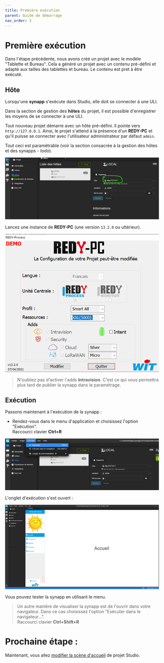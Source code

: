 ```yaml
---
title: Première exécution
parent: Guide de démarrage
nav_order: 3
---
```


# Première exécution

Dans l'étape précédente, nous avons créé un projet avec le modèle "Tablette et Bureau". Cela a généré un projet avec un contenu pré-défini et adapté aux tailles des tablettes et bureau.
Le contenu est pret à être exécuté.

## Hôte

Lorsqu'une **synapp** s'exécute dans Studio, elle doit se connecter à une ULI.

Dans la section de gestion des **hôtes** du projet, il est possible d'enregistrer les moyens de se connecter à une ULI.

Tout nouveau projet démarre avec un hôte pré-défini. Il pointe vers `http://127.0.0.1`. Ainsi, le projet s'attend à la présence d'un **REDY-PC** et qu'il puisse se connecter avec l'utilisateur administrateur par défaut `admin`.

Tout ceci est paramétrable (voir la section consacrée à la gestion des hôtes et des synapps - *todo*).

![SynApps](../assets/first-run-01.png)

Lancez une instance de **REDY-PC** (une version `13.2.0` ou ultérieur).

![SynApps](../assets/first-run-02.png)

> N'oubliez pas d'activer l'adds **Intravision**. C'est ce qui vous permettra plus tard de publier la synapp dans le paramétrage.

## Exécution

Passons maintenant à l'exécution de la synapp :
 - Rendez-vous dans le menu d'application et choisissez l'option "Exécution". <br>Raccourci clavier **Ctrl+R**

![SynApps](../assets/first-run-03.png)

L'onglet d'exécution s'est ouvert :

![SynApps](../assets/first-run-04.png)

Vous pouvez tester la synapp en utilisant le menu.

> Un autre manière de visualiser la synapp est de l'ouvrir dans votre navigateur.
Dans ce cas choisissez l'option "Exécuter dans le navigateur...". <br>Raccourci clavier **Ctrl+Shift+R**

# Prochaine étape :
Maintenant, vous allez [modifier la scène d'accueil](./modif-1) de projet Studio.
